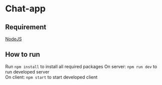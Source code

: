 # Chat-app  

## Requirement  
[NodeJS](https://nodejs.org)  

## How to run
Run `npm install` to install all required packages
On server: `npm run dev` to run developed server  
On client: `npm start` to start developed client
